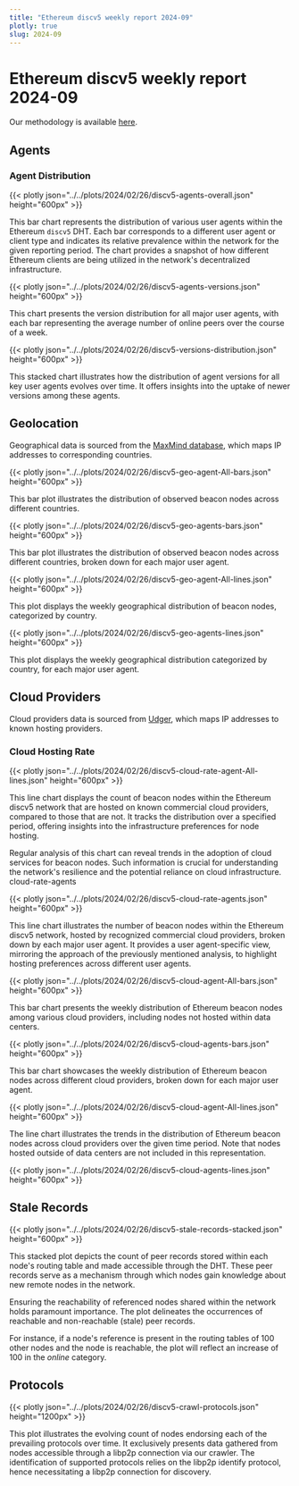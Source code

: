 ```yaml
---
title: "Ethereum discv5 weekly report 2024-09"
plotly: true
slug: 2024-09
---
```


# Ethereum discv5 weekly report 2024-09

Our methodology is available [here](../methodology).

## Agents

### Agent Distribution

{{< plotly json="../../plots/2024/02/26/discv5-agents-overall.json" height="600px" >}}

This bar chart represents the distribution of various user agents within the Ethereum `discv5` DHT. Each bar corresponds to a different user agent or client type and indicates its relative prevalence within the network for the given reporting period. The chart provides a snapshot of how different Ethereum clients are being utilized in the network's decentralized infrastructure.

{{< plotly json="../../plots/2024/02/26/discv5-agents-versions.json" height="600px" >}}

This chart presents the version distribution for all major user agents, with each bar representing the average number of online peers over the course of a week.

{{< plotly json="../../plots/2024/02/26/discv5-versions-distribution.json" height="600px" >}}

This stacked chart illustrates how the distribution of agent versions for all key user agents evolves over time. It offers insights into the uptake of newer versions among these agents.

## Geolocation

Geographical data is sourced from the [MaxMind database](https://www.maxmind.com), which maps IP addresses to corresponding countries.

{{< plotly json="../../plots/2024/02/26/discv5-geo-agent-All-bars.json" height="600px" >}}

This bar plot illustrates the distribution of observed beacon nodes across different countries.

{{< plotly json="../../plots/2024/02/26/discv5-geo-agents-bars.json" height="600px" >}}

This bar plot illustrates the distribution of observed beacon nodes across different countries, broken down for each major user agent. 

{{< plotly json="../../plots/2024/02/26/discv5-geo-agent-All-lines.json" height="600px" >}}

This plot displays the weekly geographical distribution of beacon nodes, categorized by country.

{{< plotly json="../../plots/2024/02/26/discv5-geo-agents-lines.json" height="600px" >}}

This plot displays the weekly geographical distribution categorized by country, for each major user agent.

## Cloud Providers

Cloud providers data is sourced from [Udger](https://udger.com/resources/datacenter-list), which maps IP addresses to known hosting providers.

### Cloud Hosting Rate

{{< plotly json="../../plots/2024/02/26/discv5-cloud-rate-agent-All-lines.json" height="600px" >}}

This line chart displays the count of beacon nodes within the Ethereum discv5 network that are hosted on known commercial cloud providers, compared to those that are not. It tracks the distribution over a specified period, offering insights into the infrastructure preferences for node hosting.

Regular analysis of this chart can reveal trends in the adoption of cloud services for beacon nodes. Such information is crucial for understanding the network's resilience and the potential reliance on cloud infrastructure.
cloud-rate-agents

{{< plotly json="../../plots/2024/02/26/discv5-cloud-rate-agents.json" height="600px" >}}

This line chart illustrates the number of beacon nodes within the Ethereum discv5 network, hosted by recognized commercial cloud providers, broken down by each major user agent. It provides a user agent-specific view, mirroring the approach of the previously mentioned analysis, to highlight hosting preferences across different user agents.

{{< plotly json="../../plots/2024/02/26/discv5-cloud-agent-All-bars.json" height="600px" >}}

This bar chart presents the weekly distribution of Ethereum beacon nodes among various cloud providers, including nodes not hosted within data centers.

{{< plotly json="../../plots/2024/02/26/discv5-cloud-agents-bars.json" height="600px" >}}

This bar chart showcases the weekly distribution of Ethereum beacon nodes across different cloud providers, broken down for each major user agent.

{{< plotly json="../../plots/2024/02/26/discv5-cloud-agent-All-lines.json" height="600px" >}}

The line chart illustrates the trends in the distribution of Ethereum beacon nodes across cloud providers over the given time period. Note that nodes hosted outside of data centers are not included in this representation.

{{< plotly json="../../plots/2024/02/26/discv5-cloud-agents-lines.json" height="600px" >}}

## Stale Records

{{< plotly json="../../plots/2024/02/26/discv5-stale-records-stacked.json" height="600px" >}}

This stacked plot depicts the count of peer records stored within each node's routing table and made accessible through the DHT. These peer records serve as a mechanism through which nodes gain knowledge about new remote nodes in the network.

Ensuring the reachability of referenced nodes shared within the network holds paramount importance. The plot delineates the occurrences of reachable and non-reachable (stale) peer records.

For instance, if a node's reference is present in the routing tables of 100 other nodes and the node is reachable, the plot will reflect an increase of 100 in the _online_ category.


## Protocols

{{< plotly json="../../plots/2024/02/26/discv5-crawl-protocols.json" height="1200px" >}}

This plot illustrates the evolving count of nodes endorsing each of the prevailing protocols over time. It exclusively presents data gathered from nodes accessible through a libp2p connection via our crawler. The identification of supported protocols relies on the libp2p identify protocol, hence necessitating a libp2p connection for discovery.